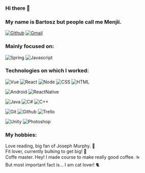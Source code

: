 ### Hi there 👋

### My name is Bartosz but people call me Menjii.

[![Github](https://img.shields.io/badge/-Github-000?style=flat&logo=Github&logoColor=white)](https://github.com/Menjii)
[![Gmail](https://img.shields.io/badge/-Gmail-c14438?style=flat&logo=Gmail&logoColor=white)](mailto:bartoszit8@gmail.com)

### Mainly focused on: </br>

![Spring](https://img.shields.io/badge/-Spring-000000?style=for-the-badge&logo=spring)
![Javascript](https://img.shields.io/badge/-JavaScript-000000?style=for-the-badge&logo=javascript)

### Technologies on which I worked:
![Vue](https://img.shields.io/badge/-Vue-35495e?style=for-the-badge&logo=vue.js)
![React](https://img.shields.io/badge/-React-0088CC?style=for-the-badge&logo=react)
![Node](https://img.shields.io/badge/-Node-000000?style=for-the-badge&logo=node.js)
![CSS](https://img.shields.io/badge/-CSS-1572B6?style=for-the-badge&logo=CSS3)
![HTML](https://img.shields.io/badge/-HTML5-262729?style=for-the-badge&logo=html5) </br>

![Android](https://img.shields.io/badge/-Android-000000?style=for-the-badge&logo=android)
![ReactNative](https://img.shields.io/badge/-ReactNative-0088CC?style=for-the-badge&logo=react) </br>

![Java](https://img.shields.io/badge/-Java-007396?style=for-the-badge&logo=java)
![C#](https://img.shields.io/badge/-CSharp-000000?style=for-the-badge&logo=c#)
![C++](https://img.shields.io/badge/-C++-000000?style=for-the-badge&logo=c#) </br>

![Git](http://img.shields.io/badge/-Git-000000?style=for-the-badge&logo=Git)
![Github](http://img.shields.io/badge/-Github-181717?style=for-the-badge&logo=Github&logoColor=green)
![Trello](http://img.shields.io/badge/-Trello-0052CC?style=for-the-badge&logo=trello) </br>

![Unity](https://img.shields.io/badge/-Unity-000000?style=for-the-badge&logo=unity)
![Photoshop](https://img.shields.io/badge/-Photoshop-31A8FF?style=for-the-badge&logo=adobe) </br>

### My hobbies:

Love reading, big fan of Joseph Murphy. :brain: </br>
Fit lover, currently bulking to get big! :muscle: </br>
Coffe master. Hey! I made course to make really good coffee. :coffee: </br> 
But most important fact is... I am cat lover! :cat2:
